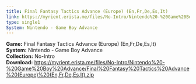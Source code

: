 ```yaml
---
title: Final Fantasy Tactics Advance (Europe) (En,Fr,De,Es,It)
link: https://myrient.erista.me/files/No-Intro/Nintendo%20-%20Game%20Boy%20Advance/Final%20Fantasy%20Tactics%20Advance%20(Europe)%20(En,Fr,De,Es,It).zip
type: single1
System: Nintendo - Game Boy Advance
---
```

<b>Game:</b> Final Fantasy Tactics Advance (Europe) (En,Fr,De,Es,It)<br>
<b>System:</b> Nintendo - Game Boy Advance<br>
<b>Collection:</b> No-Intro<br>
<b>Download:</b> https://myrient.erista.me/files/No-Intro/Nintendo%20-%20Game%20Boy%20Advance/Final%20Fantasy%20Tactics%20Advance%20(Europe)%20(En,Fr,De,Es,It).zip